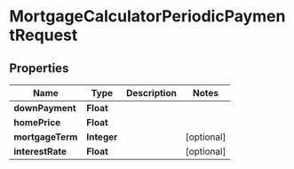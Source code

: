 
# MortgageCalculatorPeriodicPaymentRequest

## Properties
Name | Type | Description | Notes
------------ | ------------- | ------------- | -------------
**downPayment** | **Float** |  | 
**homePrice** | **Float** |  | 
**mortgageTerm** | **Integer** |  |  [optional]
**interestRate** | **Float** |  |  [optional]



